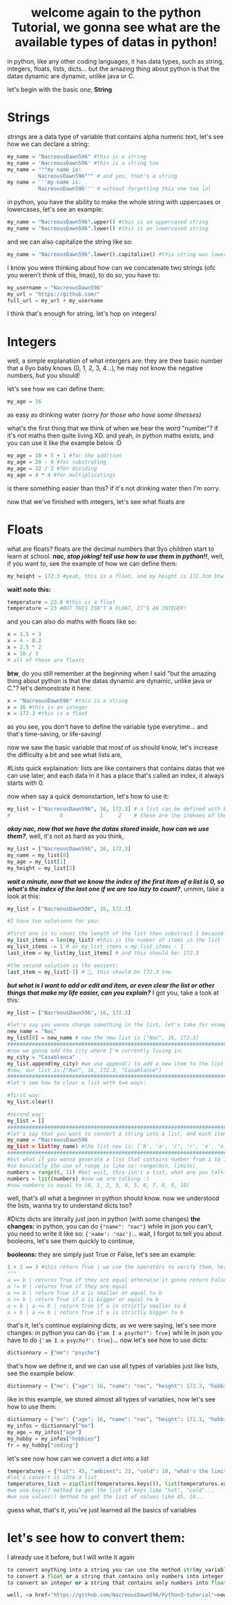 <center>
  <h1>welcome again to the python Tutorial, we gonna see what are the available types of datas in python!</h1>
</center>

in python, like any other coding languages, it has data types, such as string, integers, floats, lists, dicts... but the amazing thing about python is that the datas dynamic are dynamic, unlike java or C.

let's begin with the basic one, **String**
# Strings
strings are a data type of variable that contains alpha numeric text, let's see how we can declare a string:
```py
my_name = "NacreousDawn596" #this is a string
my_name = 'NacreousDawn596' #this is a string too
my_name = """my name is:
          NacreousDawn596""" # and yes, that's a string
my name = '''my name is:
          NacreousDawn596''' # without forgetting this one too lol
```
in python, you have the ability to make the whole string with uppercases or lowercases, let's see an example:
```py
my_name = "NacreousDawn596".upper() #this is an uppercased string
my_name = "NacreousDawn596".lower() #this is an lowercased string
```
and we can also capitalize the string like so:
```py
my_name = "NacreousDawn596".lower().capitalize() #this string was lowercased then capitalized
```
I know you were thinking about how can we concatenate two strings (ofc you weren't think of this, lmao), to do so, you have to:
```py
my_username = "NacreousDawn596"
my_url = "https://github.com/"
full_url = my_url + my_username
```
I think that's enough for string, let's hop on integers!
# Integers
well, a simple explanation of what intergers are: they are thee basic number that a 6yo baby knows (0, 1, 2, 3, 4...), he may not know the negative numbers, but you should!

let's see how we can define them:
```py
my_age = 16
```
as easy as drinking water _(sorry for those who have some illnesses)_

what's the first thing that we think of when we hear the word "number"? if it's not maths then quite living XD. and yeah, in python maths exists, and you can use it  like the example below :D
```py
my_age = 10 + 5 + 1 #for the addition
my_age = 20 - 4 #for substrating
my_age = 32 / 2 #for dividing
my_age = 4 * 4 #for multiplicatings
```
is there something easier than this? if it's not drinking water then I'm sorry.

now that we've finished with integers, let's see what floats are
# Floats
what are floats? floats are the decimal numbers that 9yo children start to learn at school. ***nac, stop joking! tell use how to use them in python!!***, well, if you want to, see the example of how we can define them:
```py
my_height = 172.3 #yeah, this is a float, and my height is 172.3cm btw
```
**wait! note this:**
```py
temperature = 23.0 #this is a float
temperature = 23 #BUT THIS ISN'T A FLOAT, IT'S AN INTEGER!
```
and you can also do maths with floats like so:
```py
x = 1.5 + 3 
x = 4 - 8.2
x = 2.5 * 2
x = 10 / 3
# all of these are floats
```
**btw**, do you still remember at the beginning when I said "but the amazing thing about python is that the datas dynamic are dynamic, unlike java or C."?
let's demonstrate it here:
```py
x = "NacreousDawn596" #this is a string
x = 16 #this is an integer
x = 172.3 #this is a float
```
as you see, you don't have to define the variable type everytime... and that's time-saving, or life-saving!
 
now we saw the basic variable that most of us should know, let's increase the difficulty a bit and see what lists are,

#Lists
quick explaination: lists are like containers that contains datas that we can use later, and each data in it has a place that's called an index, it always starts with 0.
 
now when say a quick demonstartion, let's how to use it:
```py
my_list = ["NacreousDawn596", 16, 172.3] # a list can be defined with brackets that can contain all types of datas
#                0            1     2    # these are the indexes of the datas, as I said "and each data in it has a place that's called an index, it always starts with 0."
```
***okay nac, now that we have the datas stored inside, how can we use them?***, well, it's not as hard as you think,
```py
my_list = ["NacreousDawn596", 16, 172.3]
my_name = my_list[0]
my_age = my_list[1]
my_height = my_list[2]
```
***wait a minute, now that we know the index of the first item of a list is 0, so what's the index of the last one if we are too lazy to count?***, ummm, take a look at this:
```py
my_list = ["NacreousDawn596", 16, 172.3]

#I have two solutions for you:

#first one is to count the length of the list then substract 1 because it begin by 0 and not 1, to do that, try this:
my_list_items = len(my_list) #this is the number of items in the list
my_list_items -= 1 # or my_list_items = my_list_items - 1
last_item = my_list[my_list_items] # and this should be: 172.3

#the second solution is the easiest:
last_item = my_list[-1] # 🥲, this should be 172.3 too
```
***but what is I want to add or edit and item, or even clear the list or other things that make my life easier, can you explain?*** I got you, take a look at this:
```py
my_list = ["NacreousDawn596", 16, 172.3]

#let's say you wanna change something in the list, let's take for example the first item
new_name = "Nac"
my_list[0] = new_name # now the new list is ["Nac", 16, 172.3]
#######################################################################################################################################################
#now we gonna add the city where I'm currently living in:
my_city = "Casablanca"
my_list.append(my_city) #we use append() to add a new item to the list
#now, our list is ["Nac", 16, 172.3, "Casablance"]
#######################################################################################################################################################
#let's see how to clear a list with two ways:

#first way:
my_list.clear()

#second way:
my_list = []
#######################################################################################################################################################
#let's say that you want to convert a string into a list, and each item in that list will contain a character, see the example below:
my_name = "NacreousDawn596
my_list = list(my_name) #the list now is: ['N', 'a', 'c', 'r', 'e', 'o', 'u', 's', 'D', 'a', 'w', 'n', '5', '9', '6']
#######################################################################################################################################################
#but what if you wanna generate a list that contains number from 1 to 10, you won't do [0, 1, 2, 3...] ofc lol, you gonna use the method range()
#so basically the use of range is like so: range(min, limite)
numbers = range(0, 11) #but wait, this isn't a list, what are you talking about??
numbers = list(numbers) #now we are talking :)
#now numbers is equal to [0, 1, 2, 3, 4, 5, 6, 7, 8, 9, 10]
```
well, that's all what a beginner in python should know.
 now we understood the lists, wanna try to understand dicts too?
 
#Dicts
dicts are literally just json in python (with some changes)
**the changes:**
in python, you can do `{"name": "nac"}` while in json you can't, you need to write it like so: `{'name': 'nac'}`... wait, I forgot to tell you about booleons, let's see them quickly to continue,

**booleons:** they are simply just True or False, let's see an example:
```py
1 + 2 == 3 #this return True | we use the operators to verify them, here's a list of all operators:
"""
a == b | returns True if they are equal otherwise it gonna return False
a != b | returns True if they are equal
a <= b | return True if a is smaller or equal to b
a >= b | return True if a is bigger or equal to b
a < b | a <= b | return True if a is strictly smaller to b
a > b | a <= b | return True if a is strictly bigger to b
```
that's it, let's continue explaining dicts, as we were saying, let's see more changes:
in python you can do `{"am I a psycho?": True}` whi le in json you have to do `{'am I a psycho?': true}`...
now let's see how to use dicts:
```py
dictionnary = {"me": "psycho"}
```
that's how we define it, and we can use all types of variables just like lists, see the example below:
```py
dictionnary = {"me": {"age": 16, "name": "nac", "height": 172.3, "hobbies": [{"coding": {"do I like it?": "I love it"}}]}}
```
like in this example, we stored almost all types of variables, now let's see how to use them:
```py
dictionnary = {"me": {"age": 16, "name": "nac", "height": 172.3, "hobbies": [{"coding": {"do I like it?": "I love it"}}]}}
my_infos = dictionnary["me"]
my_age = my_infos["age"]
my_hobby = my_infos["hobbies"]
fr = my_hobby["coding"]
```
let's see now how can we convert a dict into a list
```py
temperatures = {"hot": 45, "ambient": 23, "cold": 10, "what's the limite?": 273.15}
#let's convert it into a list
temperatures_list = zip(list(temperatures.keys()), list(temperatures.value())) 
#we use keys() method to get the list of keys like "hot", "cold"...
#we use values() method to get the list of values like 45, 10...
```
guess what, that's it, you've just learned all the basics of variables

# let's see how to convert them:
I already use it before, but I will write it again
```py
to convert anything into a string you can use the method str(my_variable)
to convert a float or a string that contains only numbers into integer, use the method int(my_variable)
to convert an integer or a string that contains only numbers into float, use the method float(my_variable)

well, <a href="https://github.com/NacreousDawn596/Python3-tutorial">now go to the main page</a> and learn something new ^^
